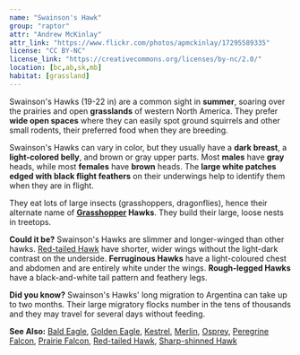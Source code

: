 ```yaml
---
name: "Swainson's Hawk"
group: "raptor"
attr: "Andrew McKinlay"
attr_link: "https://www.flickr.com/photos/apmckinlay/17295589335"
license: "CC BY-NC"
license_link: "https://creativecommons.org/licenses/by-nc/2.0/"
location: [bc,ab,sk,mb]
habitat: [grassland]
---
```

Swainson's Hawks  (19-22 in) are a common sight in **summer**, soaring over the prairies and open **grasslands** of western North America. They prefer **wide open spaces** where they can easily spot ground squirrels and other small rodents, their preferred food when they are breeding.

Swainson's Hawks can vary in color, but they usually have a **dark breast**, a **light-colored belly**, and brown or gray upper parts. Most **males** have **gray** heads, while most **females** have **brown** heads. The **large white patches edged with black flight feathers** on their underwings help to identify them when they are in flight.

They eat lots of large insects (grasshoppers, dragonflies), hence their alternate name of **[Grasshopper](/insects/grasshop/) Hawks**. They build their large, loose nests in treetops.

**Could it be?** Swainson's Hawks are slimmer and longer-winged than other hawks. [Red-tailed Hawk](/birds/redtail/) have shorter, wider wings without the light-dark contrast on the underside. **Ferruginous Hawks** have a light-coloured chest and abdomen and are entirely white under the wings. **Rough-legged Hawks** have a black-and-white tail pattern and feathery legs.

**Did you know?** Swainson's Hawks' long migration to Argentina can take up to two months. Their large migratory flocks number in the tens of thousands and they may travel for several days without feeding.

<!-- generated, do not edit -->
**See Also:**
[Bald Eagle](/birds/baldeagle/),
[Golden Eagle](/birds/goldeagl/),
[Kestrel](/birds/kestrel/),
[Merlin](/birds/merlin/),
[Osprey](/birds/osprey/),
[Peregrine Falcon](/birds/peregrine/),
[Prairie Falcon](/birds/prafalc/),
[Red-tailed Hawk](/birds/redtail/),
[Sharp-shinned Hawk](/birds/shshawk/)
